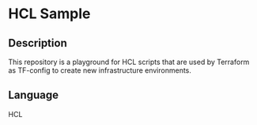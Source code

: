 # HCL Sample

## Description
This repository is a playground for HCL scripts that are used by
Terraform as TF-config to create new infrastructure environments.

## Language
HCL
